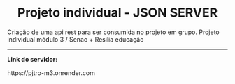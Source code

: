 <center>
  <h1>Projeto individual - JSON SERVER</h1>
</center>
Criação de uma api rest para ser consumida no projeto em grupo. Projeto individual módulo 3 / Senac + Resilia educação
<hr size="25">
    <p><strong>Link do servidor:</strong></p>
    <p>https://pjtro-m3.onrender.com</p>
